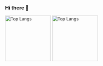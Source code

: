 ### Hi there 👋

<p align="left">
  <img alt="Top Langs" height="150px" src="https://github-readme-stats-xi-bice-25.vercel.app/api?username=Taiki-jp&show_icons=true&theme=dark&include_orgs=true" />
  <img alt="Top Langs" height="150px" src="https://github-readme-stats-xi-bice-25.vercel.app/api/top-langs/?username=Taiki-jp&theme=dark&include_orgs=true&hide=jupyter%20notebook&layout=compact" />
</p>

<!--
**Taiki-jp/Taiki-jp** is a ✨ _special_ ✨ repository because its `README.md` (this file) appears on your GitHub profile.

Here are some ideas to get you started:

- 🔭 I’m currently working on ...
- 🌱 I’m currently learning ...
- 👯 I’m looking to collaborate on ...
- 🤔 I’m looking for help with ...
- 💬 Ask me about ...
- 📫 How to reach me: ...
- 😄 Pronouns: ...
- ⚡ Fun fact: ...
-->
